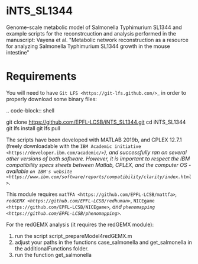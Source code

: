 # iNTS_SL1344
Genome-scale metabolic model of Salmonella Typhimurium SL1344
and example scripts for the reconstrcuction and analysis performed 
in the manuscript: Vayena et al. "Metabolic network reconstruction as a resource for analyzing
Salmonella Typhimurium SL1344 growth in the mouse intestine"

Requirements
============

You will need to have `Git LFS <https://git-lfs.github.com/>`_ in order to properly download some binary files:

.. code-block:: shell

git clone https://github.com/EPFL-LCSB/iNTS_SL1344.git
cd iNTS_SL1344
git lfs install
git lfs pull

The scripts have been developed with MATLAB 2019b, and CPLEX 12.7.1 (freely downloadable with the `IBM Academic initiative <https://developer.ibm.com/academic/>`_), and successfully ran on several other versions of both software. However, it is important to respect the IBM compatibility specs sheets between Matlab, CPLEX, and the computer OS - available `on IBM's website <https://www.ibm.com/software/reports/compatibility/clarity/index.html>`_.

This module requires `matTFA <https://github.com/EPFL-LCSB/mattfa>`_, `redGEMX <https://github.com/EPFL-LCSB/redhuman>`_,
`NICEgame <https://github.com/EPFL-LCSB/NICEgame>`_, and `phenomapping <https://github.com/EPFL-LCSB/phenomapping>`_.


For the redGEMX analysis (it requires the redGEMX module):
1. run the script script_prepareModel4redGEMX.m
2. adjust your paths in the functions case_salmonella and get_salmonella in the additionalFunctions folder.
3. run the function get_salmonella

